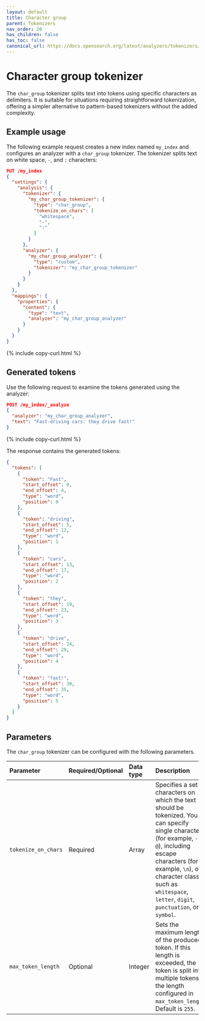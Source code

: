 ```yaml
---
layout: default
title: Character group
parent: Tokenizers
nav_order: 20
has_children: false
has_toc: false
canonical_url: https://docs.opensearch.org/latest/analyzers/tokenizers/character-group/
---
```


# Character group tokenizer

The `char_group` tokenizer splits text into tokens using specific characters as delimiters. It is suitable for situations requiring straightforward tokenization, offering a simpler alternative to pattern-based tokenizers without the added complexity.

## Example usage

The following example request creates a new index named `my_index` and configures an analyzer with a `char_group` tokenizer. The tokenizer splits text on white space, `-`, and `:` characters:

```json
PUT /my_index
{
  "settings": {
    "analysis": {
      "tokenizer": {
        "my_char_group_tokenizer": {
          "type": "char_group",
          "tokenize_on_chars": [
            "whitespace",
            "-",
            ":"
          ]
        }
      },
      "analyzer": {
        "my_char_group_analyzer": {
          "type": "custom",
          "tokenizer": "my_char_group_tokenizer"
        }
      }
    }
  },
  "mappings": {
    "properties": {
      "content": {
        "type": "text",
        "analyzer": "my_char_group_analyzer"
      }
    }
  }
}
```
{% include copy-curl.html %}

## Generated tokens

Use the following request to examine the tokens generated using the analyzer:

```json
POST /my_index/_analyze
{
  "analyzer": "my_char_group_analyzer",
  "text": "Fast-driving cars: they drive fast!"
}
```
{% include copy-curl.html %}

The response contains the generated tokens:

```json
{
  "tokens": [
    {
      "token": "Fast",
      "start_offset": 0,
      "end_offset": 4,
      "type": "word",
      "position": 0
    },
    {
      "token": "driving",
      "start_offset": 5,
      "end_offset": 12,
      "type": "word",
      "position": 1
    },
    {
      "token": "cars",
      "start_offset": 13,
      "end_offset": 17,
      "type": "word",
      "position": 2
    },
    {
      "token": "they",
      "start_offset": 19,
      "end_offset": 23,
      "type": "word",
      "position": 3
    },
    {
      "token": "drive",
      "start_offset": 24,
      "end_offset": 29,
      "type": "word",
      "position": 4
    },
    {
      "token": "fast!",
      "start_offset": 30,
      "end_offset": 35,
      "type": "word",
      "position": 5
    }
  ]
}
```

## Parameters

The `char_group` tokenizer can be configured with the following parameters.

| **Parameter**        | **Required/Optional** | **Data type** | **Description** |
| :--- |  :--- |  :--- |  :--- |  
| `tokenize_on_chars`   | Required              | Array         | Specifies a set of characters on which the text should be tokenized. You can specify single characters (for example, `-` or `@`), including escape characters (for example, `\n`), or character classes such as `whitespace`, `letter`, `digit`, `punctuation`, or `symbol`. |
| `max_token_length`    | Optional              | Integer       | Sets the maximum length of the produced token. If this length is exceeded, the token is split into multiple tokens at the length configured in `max_token_length`. Default is `255`.  |
